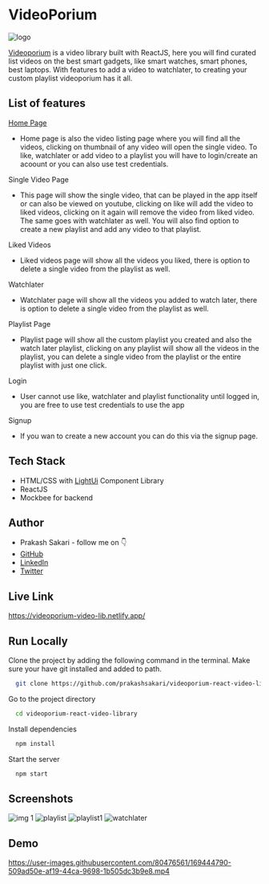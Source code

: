 
# VideoPorium

![logo](https://user-images.githubusercontent.com/80476561/169441331-675066c8-9b47-47b4-a91e-453f5a1fe098.png)


[Videoporium](https://videoporium-video-lib.netlify.app/) is a video library built with ReactJS, here you will find curated list videos on the best smart gadgets, like smart watches, smart phones, best laptops. With features to add a video to watchlater, to creating your custom playlist videoporium has it all.


## List of features
[Home Page](https://videoporium-video-lib.netlify.app/)
- Home page is also the video listing page where you will find all the videos, clicking on thumbnail of any video will open the single video. To like, watchlater or add video to a playlist you will have to login/create an acoount or you can also use test credentials.

Single Video Page
-   This page will show the single video, that can be played in the app itself or can also be viewed on youtube, clicking on like will add the video to liked videos, clicking on it again will remove the video from liked video. The same goes with watchlater as well. You will also find option to create a new playlist and add any video to that playlist.

Liked Videos
-   Liked videos page will show all the videos you liked, there is option to delete a single video from the playlist as well.

Watchlater
-   Watchlater page will show all the videos you added to watch later, there is option to delete a single video from the playlist as well.

Playlist Page
-   Playlist page will show all the custom playlist you created and also the watch later playlist, clicking on any playlist will show all the videos in the playlist, you can delete a single video from the playlist or the entire playlist with just one click.

Login
-   User cannot use like, watchlater and playlist functionality until logged in, you are free to use test credentials to use the app

Signup
-   If you wan to create a new account you can do this via the signup page.


## Tech Stack

- HTML/CSS with [LightUi](https://uilight.netlify.app/) Component Library
- ReactJS
- Mockbee for backend


## Author

-   Prakash Sakari - follow me on 👇
-   [GitHub](https://www.github.com/prakashsakari)
-   [LinkedIn](https://www.linkedin.com/in/prakashsakari/)
-   [Twitter](https://twitter.com/prakashsakari)


## Live Link

https://videoporium-video-lib.netlify.app/


## Run Locally

Clone the project by adding the following command in the terminal.
Make sure your have git installed and added to path.

```bash
  git clone https://github.com/prakashsakari/videoporium-react-video-library.git
```

Go to the project directory

```bash
  cd videoporium-react-video-library 
```

Install dependencies

```bash
  npm install
```

Start the server

```bash
  npm start
```

## Screenshots

![img 1](https://user-images.githubusercontent.com/80476561/169443373-9b091887-6352-4dd7-aca1-2e465708ea62.png)
![playlist](https://user-images.githubusercontent.com/80476561/169443384-4bb21f5f-0143-4a28-8e5f-3bbcdc02661b.png)
![playlist1](https://user-images.githubusercontent.com/80476561/169443396-cf3ac2fe-9fd9-4255-beed-7ac6a703bf20.png)
![watchlater](https://user-images.githubusercontent.com/80476561/169443400-0166e650-9ea6-4376-ad3f-95ddc216eee0.png)


## Demo 

https://user-images.githubusercontent.com/80476561/169444790-509ad50e-af19-44ca-9698-1b505dc3b9e8.mp4





